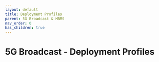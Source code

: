 ```yaml
---
layout: default
title: Deployment Profiles
parent: 5G Broadcast & MBMS
nav_order: 0
has_children: true
---
```


# 5G Broadcast - Deployment Profiles
